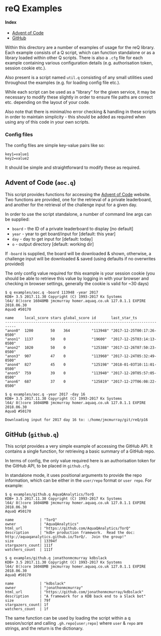 # reQ Examples

#### Index

* [Advent of Code](#advent-of-code-aocq)
* [GitHub](#github-githubq)

Within this directory are a number of examples of usage for the reQ library. 
Each example consists of a Q script, which can function standalone or as a 
library loaded within other Q scripts. There is also a `.cfg` file for each
example containing various configuration details (e.g. authorisation token,
session cookie etc.).

Also present is a script named `util.q` consisting of any small utilities used
throughout the examples (e.g. for loading config file etc.).

While each script can be used as a "library" for the given service, it may be
necessary to modify these slightly in order to ensure file paths are correct
etc. depending on the layout of your code.

Also note that there is minimal/no error checking & handling in these scripts in
order to maintain simplicity - this should be added as required when using any
of this code in your own scripts.

### Config files

The config files are simple key-value pairs like so:

```
key1=value1
key2=value2
```

It should be simple and straightforward to modify these as required.

## Advent of Code (`aoc.q`)

This script provides functions for accessing the [Advent of
Code](http://adventofcode.com/) website. Two functions are provided, one for the
retrieval of a private leaderboard, and another for the retrieval of the
challenge input for a given day.

In order to use the script standalone, a number of command line args can be
supplied:

* `board` - the ID of a private leaderboard to display [no default]
* `year` - year to get board/input for [default: this year]
* `day` - day to get input for [default: today]
* `o` - output directory [default: working dir]

If `-board` is supplied, the board will be downloaded & shown, otherwise, a
challenge input will be downloaded & saved (using defaults if no overwrites
provided)

The only config value required for this example is your session cookie (you
should be able to retrieve this value by logging in with your browser and
checking in browser settings, generally the cookie is valid for ~30 days)

```
$ q examples/aoc.q -board 113948 -year 2017
KDB+ 3.5 2017.11.30 Copyright (C) 1993-2017 Kx Systems
l64/ 8()core 16048MB jmcmurray homer.aquaq.co.uk 127.0.1.1 EXPIRE 2018.06.30
AquaQ #50170

name     local_score stars global_score id       last_star_ts
---------------------------------------------------------------------------
"anon0"  1200        50    364          "113948" "2017-12-25T00:17:26-0500"
"anon1"  1137        50    0            "19600"  "2017-12-25T03:14:13-0500"
"anon2"  1020        50    0            "125388" "2017-12-26T07:50:23-0500"
"anon3"  907         47    0            "113960" "2017-12-24T05:32:49-0500"
"anon4"  827         45    0            "125198" "2018-01-03T10:11:01-0500"
"anon5"  759         39    0            "113940" "2017-12-20T05:57:05-0500"
"anon6"  687         37    0            "125819" "2017-12-27T06:08:22-0500"

$ q examples/aoc.q -year 2017 -day 16
KDB+ 3.5 2017.11.30 Copyright (C) 1993-2017 Kx Systems
l64/ 8()core 16048MB jmcmurray homer.aquaq.co.uk 127.0.1.1 EXPIRE 2018.06.30
AquaQ #50170

Downloading input for 2017 day 16 to: :/home/jmcmurray/git/reQ/p16

```

## GitHub (`github.q`)

This script provides a very simple example of accessing the GitHub API. It 
contains a single function, for retrieving a basic summary of a GitHub repo.

In terms of config, the only value required here is an authorisation token for
the GitHub API, to be placed in `github.cfg`.

In standalone mode, it uses positional arguments to provide the repo
information, which can be either in the `user/repo` format or `user repo`. For
example:

```
$ q examples/github.q AquaQAnalytics/TorQ
KDB+ 3.5 2017.11.30 Copyright (C) 1993-2017 Kx Systems
l64/ 8()core 16048MB jmcmurray homer.aquaq.co.uk 127.0.1.1 EXPIRE 2018.06.30
AquaQ #50170

name            | "TorQ"
owner           | "AquaQAnalytics"
html_url        | "https://github.com/AquaQAnalytics/TorQ"
description     | "kdb+ production framework.  Read the doc:
http://aquaqanalytics.github.io/TorQ/.  Join the group!"
size            | 13394f
stargazers_count| 111f
watchers_count  | 111f

$ q examples/github.q jonathonmcmurray kdbslack
KDB+ 3.5 2017.11.30 Copyright (C) 1993-2017 Kx Systems
l64/ 8()core 16048MB jmcmurray homer.aquaq.co.uk 127.0.1.1 EXPIRE 2018.06.30
AquaQ #50170

name            | "kdbslack"
owner           | "jonathonmcmurray"
html_url        | "https://github.com/jonathonmcmurray/kdbslack"
description     | "A framework for a KDB back end to a Slack bot"
size            | 79f
stargazers_count| 1f
watchers_count  | 1f
```

The same function can be used by loading the script within a q session/script
and calling `.gh.repo[user;repo]` where `user` & `repo` are strings, and the
return is the dictionary.
